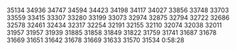 35134
34936
34747
34594
34423
34198
34117
34027
33856
33748
33703
33559
33415
33307
33280
33199
33073
32974
32875
32794
32722
32686
32578
32461
32434
32317
32254
32191
32155
32110
32074
32038
32011
31957
31957
31939
31885
31858
31849
31822
31759
31741
31687
31678
31669
31651
31642
31678
31669
31633
31570
31534
0:58:28
